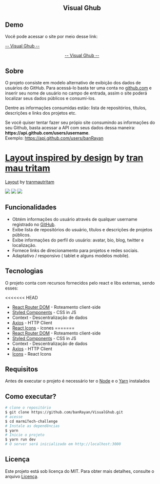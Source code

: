 <h2 align="center">Visual Ghub</h2>

## Demo

<p>Você pode acessar o site por meio desse link: </p>

<a href="https://banrayan.github.io/VisualGhub/">-- Visual Ghub --</a>

<div align="center">
 <a href="https://banrayan.github.io/VisualGhub/"  target="_blank"> -- Visual Ghub --</a>
</div>

## Sobre 

<p>O projeto consiste em modelo alternativo de exibição dos dados de usuários do GitHub. Para acessá-lo basta ter uma conta no <a href="https://github.com" target="_blank" rel="external">github.com</a> e inserir seu nome de usuário no campo de entrada, assim o site poderá localizar seus dados públicos e consumí-los.</p>

<p>Dentre as informações consumidas estão: lista de repositórios, títulos, descrições e links dos projetos etc.</p>

<p>Se você quiser tentar fazer seu própio site consumindo as informações do seu Github, basta acessar a API com seus dados dessa maneira: <strong>https://api.github.com/users/username</strong>.</br> Exemplo: <a href="https://api.github.com/users/banRayan" target="_blank" rel="external">https://api.github.com/users/banRayan</a></p>

<a href="https://dribbble.com/shots/16271760-Sidebar-navigation-for-Dashboard">Layout inspired by design</a> by <a href="https://dribbble.com/tranmautritam">tran mau tritam</a>
=======
<a href="https://dribbble.com/shots/16271760-Sidebar-navigation-for-Dashboard/attachments/8139906?mode=m"  target="_blank">Layout</a> by <a href="https://dribbble.com/tranmautritam"  target="_blank">tranmautritam</a>

<img src="https://user-images.githubusercontent.com/84761488/183534498-54926aeb-7baa-4edc-a659-c55aedd785fe.png" />
<img src="https://user-images.githubusercontent.com/84761488/183537932-0fa2ecfd-ac77-45dd-8377-fcbdf1fda566.png" />
<img src="https://user-images.githubusercontent.com/84761488/183534762-15f344ea-bc71-48f1-b36b-bffd6f333d9a.png" />

## Funcionalidades 

* Obtém informações do usuário através de qualquer username registrado no <a href="https://github.com">GitHub</a>.
* Exibe lista de repositórios do usuário, títulos e descrições de projetos públicos.
* Exibe informações do perfil do usuário: avatar, bio, blog, twitter e localização.
* Fornece links de direcionamento para projetos e redes sociais.
* Adaptativo / responsivo ( tablet e alguns modelos mobile).

## Tecnologias

<p>O projeto conta com recursos fornecidos pelo react e libs externas, sendo esses:</p>

<<<<<<< HEAD
* <a href="https://reactrouter.com" target="_blank" rel="external" >React Router DOM</a> - Roteamento client-side
* <a href="https://styled-components.com" target="_blank" rel="external">Styled Components</a> - CSS in JS
* Context - Descentralização de dados
* <a href="https://axios-http.com/ptbr/" target="_blank" rel="external">Axios</a> - HTTP Client
* <a href="https://react-icons.github.io/react-icons/icons?name=fi" target="_blank" rel="external">React Icons</a> - ícones
=======
* <a href="https://reactrouter.com" target="_blank" >React Router DOM</a> - Roteamento client-side
* <a href="https://styled-components.com"  target="_blank">Styled Components</a> - CSS in JS
* Context - Descentralização de dados
* <a href="https://axios-http.com/ptbr/"  target="_blank">Axios</a> - HTTP Client
* <a href="https://react-icons.github.io/react-i">Icons</a> - React Icons 

## Requisitos

Antes de executar o projeto é necessário ter o <a href="https://nodejs.org/en/" target="_blank" rel="external">Node</a> e o <a href="https://yarnpkg.com">Yarn</a> instalados

## Como executar?

```bash
# clone o repositório
$ git clone https://github.com/banRayan/VisualGhub.git
# acesse 
$ cd marmiTech-challenge
# Instale as dependências 
$ yarn
# Inicie o projeto
$ yarn run dev
# O server será inicializado em http://localhost:3000
```

## Licença

Este projeto está sob licença do MIT. Para obter mais detalhes, consulte o arquivo <a href="./LICENSE.md">Licença</a>.




